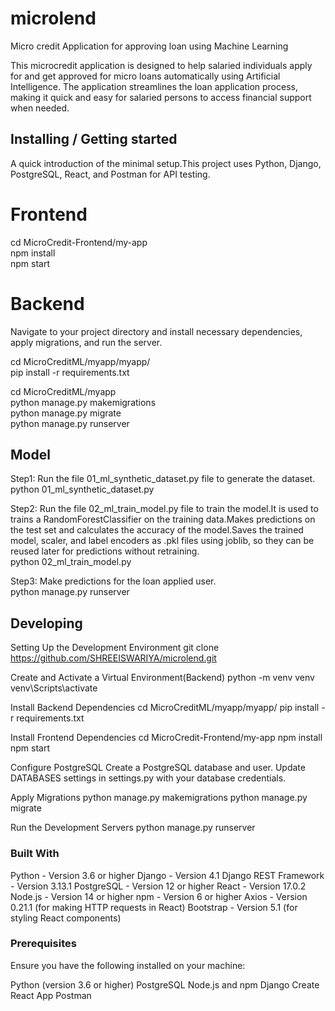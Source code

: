 # microlend
Micro credit Application for approving loan using Machine Learning

This microcredit application is designed to help salaried individuals apply for and get approved for micro loans automatically using Artificial Intelligence. The application streamlines the loan application process, making it quick and easy for salaried persons to access financial support when needed.

## Installing / Getting started

A quick introduction of the minimal setup.This project uses Python, Django, PostgreSQL, React, and Postman for API testing.

# Frontend
cd MicroCredit-Frontend/my-app \
npm install \
npm start

# Backend 
Navigate to your project directory and install necessary dependencies, apply migrations, and run the server.

cd MicroCreditML/myapp/myapp/  \
pip install -r requirements.txt 

cd MicroCreditML/myapp \
python manage.py makemigrations \
python manage.py migrate \
python manage.py runserver 

## Model
Step1: Run the file 01_ml_synthetic_dataset.py file to generate the dataset. \
python 01_ml_synthetic_dataset.py

Step2: Run the file 02_ml_train_model.py file to train the model.It is used to trains a 
RandomForestClassifier on the training data.Makes predictions on the test set and calculates the accuracy of the model.Saves the trained model, scaler, and label encoders as .pkl files using joblib, so they can be reused later for predictions without retraining. \
python 02_ml_train_model.py

Step3: Make predictions for the loan applied user. \
python manage.py runserver 

## Developing
Setting Up the Development Environment
git clone https://github.com/SHREEISWARIYA/microlend.git

Create and Activate a Virtual Environment(Backend)
python -m venv venv
venv\Scripts\activate

Install Backend Dependencies
cd MicroCreditML/myapp/myapp/
pip install -r requirements.txt

Install Frontend Dependencies
cd MicroCredit-Frontend/my-app
npm install
npm start

Configure PostgreSQL
Create a PostgreSQL database and user.
Update DATABASES settings in settings.py with your database credentials.

Apply Migrations
python manage.py makemigrations
python manage.py migrate

Run the Development Servers
python manage.py runserver

### Built With
Python - Version 3.6 or higher
Django - Version 4.1
Django REST Framework - Version 3.13.1
PostgreSQL - Version 12 or higher
React - Version 17.0.2
Node.js - Version 14 or higher
npm - Version 6 or higher
Axios - Version 0.21.1 (for making HTTP requests in React)
Bootstrap - Version 5.1 (for styling React components)

### Prerequisites
Ensure you have the following installed on your machine:

Python (version 3.6 or higher)
PostgreSQL
Node.js and npm
Django
Create React App
Postman
